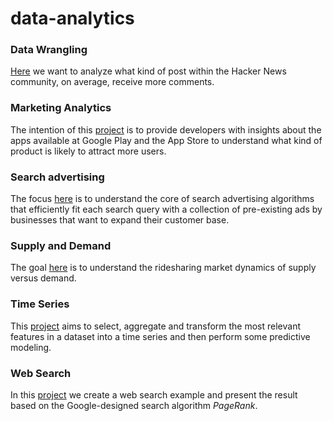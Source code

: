 # data-analytics

### Data Wrangling
[Here](https://github.com/rdamatta/data-analytics/blob/main/HN_analytics.ipynb) we want to analyze what kind of post within the Hacker News community, on average, receive more comments.

### Marketing Analytics
The intention of this [project](https://github.com/rdamatta/data-analytics/blob/main/App_analytics.ipynb) is to provide developers with insights about the apps available at Google Play and the App Store to understand what kind of product is likely to attract more users.

### Search advertising
The focus [here](https://github.com/rdamatta/data-analytics/blob/main/Search_Adverts_R.ipynb) is to understand the core of search advertising algorithms that efficiently fit each search query with a collection of pre-existing ads by businesses that want to expand their customer base.

### Supply and Demand
The goal [here](https://github.com/rdamatta/data-analytics/blob/main/Supply_Demand.ipynb) is to understand the ridesharing market dynamics of supply versus demand.

### Time Series
This [project](https://github.com/rdamatta/data-analytics/blob/main/Times_series_R.ipynb) aims to select, aggregate and transform the most relevant features in a dataset into a time series and then perform some predictive modeling.

### Web Search
In this [project](https://github.com/rdamatta/data-analytics/blob/main/Web_search_R.ipynb) we create a web search example and present the result based on the Google-designed search algorithm *PageRank*.

